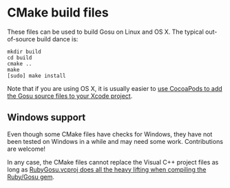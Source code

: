 # CMake build files

These files can be used to build Gosu on Linux and OS X. The typical out-of-source build dance is:

    mkdir build
    cd build
    cmake ..
    make
    [sudo] make install

Note that if you are using OS X, it is usually easier to [use CocoaPods to add the Gosu source files to your Xcode project](https://github.com/gosu/gosu/wiki/Getting-Started-on-OS-X).

## Windows support

Even though some CMake files have checks for Windows, they have not been tested on Windows in a while and may need some work. Contributions are welcome!

In any case, the CMake files cannot replace the Visual C++ project files as long as [RubyGosu.vcproj does all the heavy lifting when compiling the Ruby/Gosu gem](https://github.com/gosu/gosu/blob/master/windows/RubyGosu.vcxproj).
